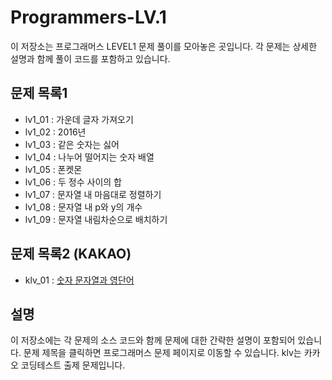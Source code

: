 # Programmers-LV.1

이 저장소는 프로그래머스 LEVEL1 문제 풀이를 모아놓은 곳입니다. 각 문제는 상세한 설명과 함께 풀이 코드를 포함하고 있습니다.

## 문제 목록1
- lv1_01 : 가운데 글자 가져오기
- lv1_02 : 2016년
- lv1_03 : 같은 숫자는 싫어
- lv1_04 : 나누어 떨어지는 숫자 배열
- lv1_05 : 폰켓몬
- lv1_06 : 두 정수 사이의 합
- lv1_07 : 문자열 내 마음대로 정렬하기
- lv1_08 : 문자열 내 p와 y의 개수
- lv1_09 : 문자열 내림차순으로 배치하기

## 문제 목록2 (KAKAO)
- klv_01 :  [숫자 문자열과 영단어](https://school.programmers.co.kr/learn/courses/30/lessons/81301?language=cpp)


## 설명

이 저장소에는 각 문제의 소스 코드와 함께 문제에 대한 간략한 설명이 포함되어 있습니다. 문제 제목을 클릭하면 프로그래머스 문제 페이지로 이동할 수 있습니다. klv는 카카오 코딩테스트 출제 문제입니다.